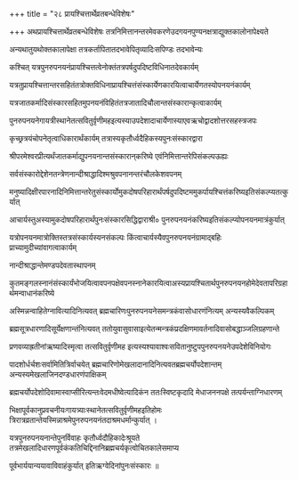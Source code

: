 +++
title = "२८ प्रायश्चित्तार्थेव्रतबन्धेविशेषः"

+++
अथप्रायश्चित्तार्थेव्रतबन्धेविशेषः तत्रनिमित्तानन्तरमेवकरणेउदगयनपुण्यनक्षत्राद्युक्तकालोनापेक्ष्यते

अन्यथातुयथोक्तकालापेक्षा तत्रकर्तापितातदभावेपितृव्यादिःसपिण्डः तदभावेन्यः

कश्चित् यत्रपुनरुपनयनंप्रायश्चित्तत्वेनोक्तंतत्रपर्षदुपदिष्टविधिनातदेवकार्यम्

यत्रतुप्रायश्चित्तान्तरसहितंतत्रोक्तविधिनाप्रायश्चित्तंसंस्कार्येणकारयित्वाचार्येणतस्योपनयनंकार्यम्

यत्रजातकर्मादिसंस्कारसहितमुपनयनंविहितंतत्रजातादिचौलान्तसंस्कारान्कृत्वाकार्यम्

पुनरुपनयनेगायत्रीस्थानेतत्सवितुर्वृणीमहइत्यस्याउपदेशादाचार्येणास्याएवऋचोद्वादशोत्तरसहस्त्रजपः

कृच्छ्रत्रयंचोपनेतृत्वाधिकारार्थंकार्यम् तत्रास्यकृतौर्ध्वदैहिकस्यपुनःसंस्कारद्वारा

श्रीपरमेश्वरप्रीत्यर्थंजातकर्माद्युपनयनान्तसंस्कारान्‌करिष्ये एवंनिमित्तान्तरेपिसंकल्पऊह्यः

सर्वसंस्कारोद्देशेनतन्त्रेणनान्दीश्राद्धादिश्मश्रुवपनानन्तरंचौलकेशवपनम्

मनुष्यादिक्षीरपारनादिनिमित्तान्तरेतुसंस्कार्योमुकदोषपरिहारार्थंपर्षदुपदिष्टममुकर्पायश्चित्तंकरिष्यइतिसंकल्प्यतत्कुर्यात्

आचार्यस्तुअस्यामुकदोषपरिहारार्थंपुनःसंस्कारसिद्धिद्वाराश्री० पुनरुपनयनंकरिष्यइतिसंकल्प्योपनयनमात्रंकुर्यात्

यत्रोपनयनमात्रोक्तिस्तत्रसंस्कार्यस्यनसंकल्पः किंत्वाचार्यस्यैवपुनरुपनयनंग्रामाद्बहिः प्राच्यामुदीच्यांवागत्वाकार्यम्

नान्दीश्राद्धान्तेमण्डपदेवतास्थापनम्

कुतमङ्गलस्नानंसंस्कार्यंभोजयित्वावपनपक्षेवपनस्नानेकारयित्वाअस्यप्रायश्चितार्थपुनरुपनयनहोमेदेवतापरिग्रहार्थमन्वाधानंकरिष्ये

अस्मिन्नन्वाहितेग्नावित्यादिनित्यवत् ब्रह्मचारिणःपुनरुपनयनेसमन्त्रकंवासोधारणंनित्यम् अन्यस्यवैकल्पिकम्

ब्रह्मसूत्रधारणादिसूर्येक्षणान्तंनित्यवत् ततोयुवासुवासाइत्येतन्मन्त्रकंप्रदक्षिणमावर्तनादिवासोबद्धाञ्जलिग्रहणान्ते

प्रणवव्याह्रतीनांऋष्यादिस्मृत्वा तत्सवितुर्वृणीमह इत्यस्यश्यावाश्वःसवितानुष्टुपपुनरुपनयनेउपदेशेविनियोगः

पादशोर्धर्चशःसर्वामितित्रिर्वाचयेत् ब्रह्मचारिणोमेखलादानादिनित्यवतब्रह्मचर्योपदेशान्तम् अन्यस्यमेखलाजिनदण्डधारणंपाक्षिकम्

ब्रह्मचर्योपदेशोदिवामास्वाप्सीरित्यन्तःवेदमधीष्वेत्यादिकंन ततःस्विष्टकृदादि मेधाजननपक्षे तत्पर्यन्ताग्निधारणम्

भिक्षापूर्वकानुप्रवचनीयःगायत्र्याःस्थानेतत्सवितुर्वृणीमहइतिहोमः त्रिरात्रव्रतान्तेयस्मिन्नाश्रमेपुनरुपनयनंतदाश्रमधर्मान्कुर्यात् ।

यत्रपुनरुपनयनान्तेपुनर्विवाहः कृतौर्ध्वदौहिकादेःश्रूयते तत्रमेखलादिधारणपूर्वकंकतिचिद्दिनानिब्रह्मचर्यकृत्वोचितकालेसमाप्य

पूर्वभार्ययान्ययावाविवाहंकुर्यात् इतिऋग्वेदिनांपुनःसंस्कारः ॥
